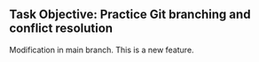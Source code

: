 ## Task Objective: Practice Git branching and conflict resolution

Modification in main branch.
This is a new feature.


